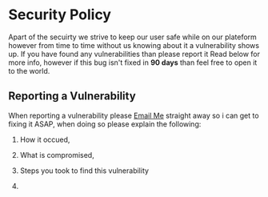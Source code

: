 # Security Policy
Apart of the secuirty we strive to keep our user safe while on our plateform however from time to time without us knowing about it a vulnerability shows up. If you have found any vulnerabilities than please report it Read below for more info, however if this bug isn't fixed in **90 days** than feel free to open it to the world. 


## Reporting a Vulnerability
When reporting a vulnerability please [Email Me](jacob35422@gmail.com) straight away so i can get to fixing it ASAP, when doing so please explain the following:
1. How it occued, 
2. What is compromised, 
3. Steps you took to find this vulnerability

2. [](https://github.com/Eirfire/Meally/issues/new/choose)
